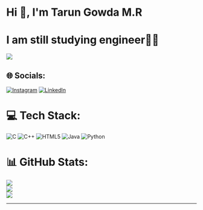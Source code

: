 # Hi 👋, I'm Tarun Gowda M.R 

# I am still studying engineer🧑‍💻

[![](https://visitcount.itsvg.in/api?id=Tarungowda2003&icon=0&color=12)](https://visitcount.itsvg.in)


## 🌐 Socials:
[![Instagram](https://img.shields.io/badge/Instagram-%23E4405F.svg?logo=Instagram&logoColor=white)](https://instagram.com/tarungowdaa_26) [![LinkedIn](https://img.shields.io/badge/LinkedIn-%230077B5.svg?logo=linkedin&logoColor=white)](https://linkedin.com/in/TarunGowdaM.R) 

# 💻 Tech Stack:
![C](https://img.shields.io/badge/c-%2300599C.svg?style=flat&logo=c&logoColor=white) ![C++](https://img.shields.io/badge/c++-%2300599C.svg?style=flat&logo=c%2B%2B&logoColor=white) ![HTML5](https://img.shields.io/badge/html5-%23E34F26.svg?style=flat&logo=html5&logoColor=white) ![Java](https://img.shields.io/badge/java-%23ED8B00.svg?style=flat&logo=openjdk&logoColor=white) ![Python](https://img.shields.io/badge/python-3670A0?style=flat&logo=python&logoColor=ffdd54)
# 📊 GitHub Stats:
![](https://github-readme-stats.vercel.app/api?username=Tarungowda2003&theme=default&hide_border=true&include_all_commits=true&count_private=true)<br/>
![](https://github-readme-streak-stats.herokuapp.com/?user=Tarungowda2003&theme=default&hide_border=true)<br/>
![](https://github-readme-stats.vercel.app/api/top-langs/?username=Tarungowda2003&theme=default&hide_border=true&include_all_commits=true&count_private=true&layout=compact)

---

<!-- Proudly created with GPRM ( https://gprm.itsvg.in ) -->
